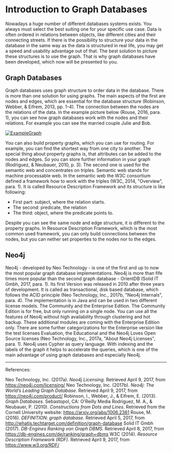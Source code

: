 # Introduction to Graph Databases

Nowadays a huge number of different databases systems exists. You always must select the best suiting one for your specific use case. Data is often ordered in relations between objects, like different cities and their connecting streets. 
If there is the possibility to structure your data in the database in the same way as the data is structured in real life, you may get a speed and usability advantage out of that. The best solution to picture these structures is to use the graph. That is why graph databases have been developed, which now will be presented to you.

## Graph Databases

Graph databases uses graph structure to order data in the database. There is more than one solution for using graphs. The main aspects of the first are nodes and edges, which are essential for the database structure (Robinson, Webber, & Eifrem, 2013, pp. 1-4).
The connection between the nodes are the relations of the data. In the example picture below (Rouse, 2016, para. 1), you can see how graph databases work with the nodes and their relations. For example you can see the married couple Julie and Bob.

[![ExampleGraph](http://itknowledgeexchange.techtarget.com/overheard/files/2014/01/Graph-database-sketch.jpg)](
http://whatis.techtarget.com/definition/graph-database)

You can also build property graphs, which you can use for routing. For example, you can find the shortest way from one city to another. The special thing about property graphs is, that attributes can be added to the nodes and edges. So you can store further information in your graph (Rodriguez, & Neubauer, 2010, p. 3).
The second one is used for the semantic web and concentrates on triples. Semantic web stands for machine processable web. In the semantic web the W3C consortium defined a framework how to work with the triples (W3C, 2014, "Overview", para. 1). It is called Resource Description Framework and its structure is like following:

- First part: subject, where the relation starts. 
- The second: predicate, the relation 
- The third: object, where the predicate points to. 

Despite you can see the same node and edge structure, it is different to the property graphs. In Resource Description Framework, which is the most common used framework,  you can only build connections between the nodes, but you can nether set properties to the nodes nor to the edges.

## Neo4j

Neo4j - developed by Neo Technology - is one of the first and up to now the most popular graph database implementations. Neo4j is more than fife times more popular than the second graph database - OrientDB (Solid IT Gmbh, 2017, para. 1). Its first Version was released in 2010 after three years of development. It is called as transactional, disk based database, which follows the ACID principle (Neo Technology, Inc., 2017b, "Neo4j Internals", para. 4). The implementation is in Java and can be used in two different license models. The Community and the Enterprise Edition.
The Community Edition is for free, but only running on a single node. You can use all the features of Neo4j without high availability through clustering and hot backup. 
These additional modules are coming with the Enterprise Edition only. There are some further categorizations for the Enterprise version like the test licenses Evaluation, the Educational and the Neo4j Loves Open Source licenses (Neo Technology, Inc., 2017a, "About Neo4j Licenses", para. 1).
Neo4j uses Cypher as query language. With indexing and the labels of the graph it helps to accelerate the queries, which is one of the main advantage of using graph databases and especially Neo4j.

***
References:

Neo Technology, Inc. (2017a). _Neo4j Licensing._ Retrieved April 9, 2017, from https://neo4j.com/licensing/
Neo Technology, Inc. (2017b). _Neo4j: The World’s Leading Graph Database._ Retrieved April 9, 2017, from https://neo4j.com/product/
Robinson, I., Webber, J., & Eifrem, E. (2013). _Graph Databases._ Sebastopol, CA: O'Reilly Media
Rodriguez, M. A., & Neubauer, P. (2010). _Constructions from Dots and Lines._ Retrieved from the Cornell University website: https://arxiv.org/abs/1006.2361
Rouse, M. (2016). _DEFINITION: graph database._ Retrieved April
5, 2017, from http://whatis.techtarget.com/definition/graph-database
Solid IT Gmbh (2017). _DB-Engines Ranking von Graph DBMS._ Retrieved April
8, 2017, from https://db-engines.com/de/ranking/graph+dbms
W3C (2014). _Resource Description Framework (RDF)._ Retrieved April
9, 2017, from https://www.w3.org/RDF/
